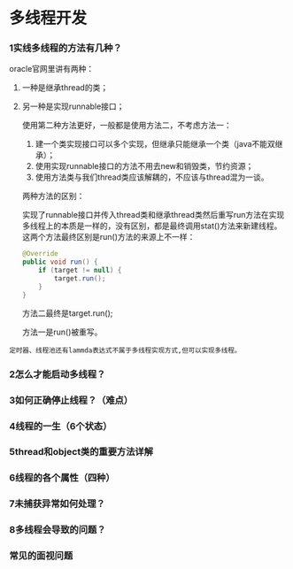 # 多线程开发
### 1实线多线程的方法有几种？

oracle官网里讲有两种：

1. 一种是继承thread的类；

2. 另一种是实现runnable接口；

   使用第二种方法更好，一般都是使用方法二，不考虑方法一：

   1. 建一个类实现接口可以多个实现，但继承只能继承一个类（java不能双继承）；
   2. 使用实现runnable接口的方法不用去new和销毁类，节约资源；
   3. 使用方法类与我们thread类应该解耦的，不应该与thread混为一谈。

   两种方法的区别：

   实现了runnable接口并传入thread类和继承thread类然后重写run方法在实现多线程上的本质是一样的，没有区别，都是最终调用stat()方法来新建线程。这两个方法最终区别是run()方法的来源上不一样：

   ```java
   @Override
   public void run() {
       if (target != null) {
           target.run();
       }
   }
   ```

   方法二最终是target.run();

   方法一是run()被重写。

`定时器、线程池还有lammda表达式不属于多线程实现方式,但可以实现多线程。`

### 2怎么才能启动多线程？

### 3如何正确停止线程？（难点）

### 4线程的一生（6个状态）

### 5thread和object类的重要方法详解

### 6线程的各个属性（四种）

### 7未捕获异常如何处理？

### 8多线程会导致的问题？

### 常见的面视问题



